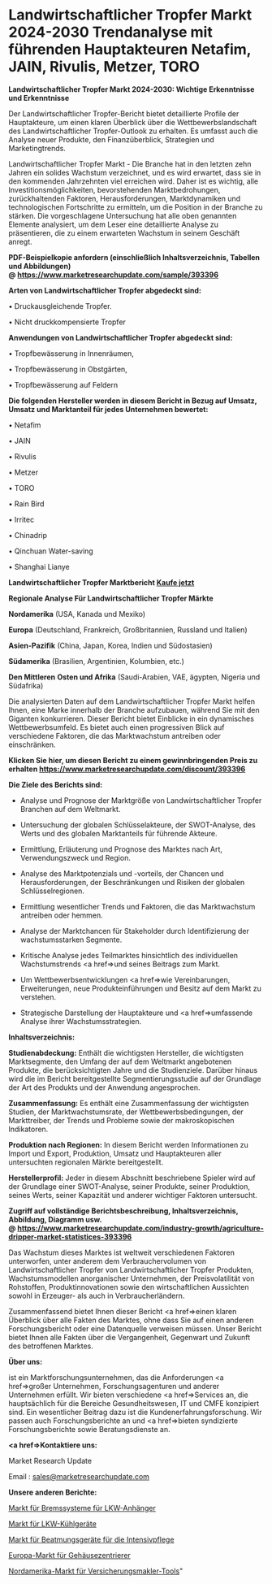 # Landwirtschaftlicher Tropfer Markt 2024-2030 Trendanalyse mit führenden Hauptakteuren Netafim, JAIN, Rivulis, Metzer, TORO

<strong>Landwirtschaftlicher Tropfer Markt 2024-2030: Wichtige Erkenntnisse und Erkenntnisse</strong>

Der Landwirtschaftlicher Tropfer-Bericht bietet detaillierte Profile der Hauptakteure, um einen klaren Überblick über die Wettbewerbslandschaft des Landwirtschaftlicher Tropfer-Outlook zu erhalten. Es umfasst auch die Analyse neuer Produkte, den Finanzüberblick, Strategien und Marketingtrends.

Landwirtschaftlicher Tropfer Markt - Die Branche hat in den letzten zehn Jahren ein solides Wachstum verzeichnet, und es wird erwartet, dass sie in den kommenden Jahrzehnten viel erreichen wird. Daher ist es wichtig, alle Investitionsmöglichkeiten, bevorstehenden Marktbedrohungen, zurückhaltenden Faktoren, Herausforderungen, Marktdynamiken und technologischen Fortschritte zu ermitteln, um die Position in der Branche zu stärken. Die vorgeschlagene Untersuchung hat alle oben genannten Elemente analysiert, um dem Leser eine detaillierte Analyse zu präsentieren, die zu einem erwarteten Wachstum in seinem Geschäft anregt.

<strong><b>PDF-Beispielkopie anfordern (einschließlich Inhaltsverzeichnis, Tabellen und Abbildungen) @ </b></strong><strong><a href=https://www.marketresearchupdate.com/sample/393396><strong>https://www.marketresearchupdate.com/sample/393396</u></a></strong></strong>

<strong>Arten von Landwirtschaftlicher Tropfer abgedeckt sind:</strong>

• Druckausgleichende Tropfer.

• Nicht druckkompensierte Tropfer

<strong>Anwendungen von Landwirtschaftlicher Tropfer abgedeckt sind:</strong>

• Tropfbewässerung in Innenräumen,

• Tropfbewässerung in Obstgärten,

• Tropfbewässerung auf Feldern

<strong>Die folgenden Hersteller werden in diesem Bericht in Bezug auf Umsatz, Umsatz und Marktanteil für jedes Unternehmen bewertet:</strong>

• Netafim

• JAIN

• Rivulis

• Metzer

• TORO

• Rain Bird

• Irritec

• Chinadrip

• Qinchuan Water-saving

• Shanghai Lianye

<strong>Landwirtschaftlicher Tropfer Marktbericht <a href=https://www.marketresearchupdate.com/buynow/393396>Kaufe jetzt</a></strong>

<strong>Regionale Analyse Für Landwirtschaftlicher Tropfer Märkte</strong>

<strong>Nordamerika</strong> (USA, Kanada und Mexiko)

<strong>Europa</strong> (Deutschland, Frankreich, Großbritannien, Russland und Italien)

<strong>Asien-Pazifik</strong> (China, Japan, Korea, Indien und Südostasien)

<strong>Südamerika</strong> (Brasilien, Argentinien, Kolumbien, etc.)

<strong>Den Mittleren</strong> <strong>Osten und Afrika</strong> (Saudi-Arabien, VAE, ägypten, Nigeria und Südafrika)

Die analysierten Daten auf dem Landwirtschaftlicher Tropfer Markt helfen Ihnen, eine Marke innerhalb der Branche aufzubauen, während Sie mit den Giganten konkurrieren. Dieser Bericht bietet Einblicke in ein dynamisches Wettbewerbsumfeld. Es bietet auch einen progressiven Blick auf verschiedene Faktoren, die das Marktwachstum antreiben oder einschränken.

<strong>Klicken Sie hier, um diesen Bericht zu einem gewinnbringenden Preis zu erhalten
</strong><strong><a href=https://www.marketresearchupdate.com/discount/393396>https://www.marketresearchupdate.com/discount/393396</b></u></strong></a>

<strong>Die Ziele des Berichts sind:</strong>

- Analyse und Prognose der Marktgröße von Landwirtschaftlicher Tropfer Branchen auf dem Weltmarkt.

- Untersuchung der globalen Schlüsselakteure, der SWOT-Analyse, des Werts und des globalen Marktanteils für führende Akteure.

- Ermittlung, Erläuterung und Prognose des Marktes nach Art, Verwendungszweck und Region.

- Analyse des Marktpotenzials und -vorteils, der Chancen und Herausforderungen, der Beschränkungen und Risiken der globalen Schlüsselregionen.

- Ermittlung wesentlicher Trends und Faktoren, die das Marktwachstum antreiben oder hemmen.

- Analyse der Marktchancen für Stakeholder durch Identifizierung der wachstumsstarken Segmente.

- Kritische Analyse jedes Teilmarktes hinsichtlich des individuellen Wachstumstrends <a href=>und</a> seines Beitrags zum Markt.

- Um Wettbewerbsentwicklungen <a href=>wie</a> Vereinbarungen, Erweiterungen, neue Produkteinführungen und Besitz auf dem Markt zu verstehen.

- Strategische Darstellung der Hauptakteure und <a href=>umfas</a>sende Analyse ihrer Wachstumsstrategien.

<strong>Inhaltsverzeichnis:</strong>

<strong>Studienabdeckung:</strong> Enthält die wichtigsten Hersteller, die wichtigsten Marktsegmente, den Umfang der auf dem Weltmarkt angebotenen Produkte, die berücksichtigten Jahre und die Studienziele. Darüber hinaus wird die im Bericht bereitgestellte Segmentierungsstudie auf der Grundlage der Art des Produkts und der Anwendung angesprochen.

<strong>Zusammenfassung:</strong> Es enthält eine Zusammenfassung der wichtigsten Studien, der Marktwachstumsrate, der Wettbewerbsbedingungen, der Markttreiber, der Trends und Probleme sowie der makroskopischen Indikatoren.

<strong>Produktion nach Regionen:</strong> In diesem Bericht werden Informationen zu Import und Export, Produktion, Umsatz und Hauptakteuren aller untersuchten regionalen Märkte bereitgestellt.

<strong>Herstellerprofil:</strong> Jeder in diesem Abschnitt beschriebene Spieler wird auf der Grundlage einer SWOT-Analyse, seiner Produkte, seiner Produktion, seines Werts, seiner Kapazität und anderer wichtiger Faktoren untersucht.

<strong><b>Zugriff auf vollständige Berichtsbeschreibung, Inhaltsverzeichnis, Abbildung, Diagramm usw. @ </b></strong><strong><a href=https://www.marketresearchupdate.com/industry-growth/agriculture-dripper-market-statistices-393396>https://www.marketresearchupdate.com/industry-growth/agriculture-dripper-market-statistices-393396</a></strong>

Das Wachstum dieses Marktes ist weltweit verschiedenen Faktoren unterworfen, unter anderem dem Verbrauchervolumen von Landwirtschaftlicher Tropfer von Landwirtschaftlicher Tropfer Produkten, Wachstumsmodellen anorganischer Unternehmen, der Preisvolatilität von Rohstoffen, Produktinnovationen sowie den wirtschaftlichen Aussichten sowohl in Erzeuger- als auch in Verbraucherländern.

Zusammenfassend bietet Ihnen dieser Bericht <a href=>einen</a> klaren Überblick über alle Fakten des Marktes, ohne dass Sie auf einen anderen Forschungsbericht oder eine Datenquelle verweisen müssen. Unser Bericht bietet Ihnen alle Fakten über die Vergangenheit, Gegenwart und Zukunft des betroffenen Marktes.

<strong>Über uns:</strong>

 ist ein Marktforschungsunternehmen, das die Anforderungen <a href=>großer</a> Unternehmen, Forschungsagenturen und anderer Unternehmen erfüllt. Wir bieten verschiedene <a href=>Services</a> an, die hauptsächlich für die Bereiche Gesundheitswesen, IT und CMFE konzipiert sind. Ein wesentlicher Beitrag dazu ist die Kundenerfahrungsforschung. Wir passen auch Forschungsberichte an und <a href=>bieten</a> syndizierte Forschungsberichte sowie Beratungsdienste an.

<strong><a href=>Kontaktiere uns:</a></strong>

Market Research Update

Email : sales@marketresearchupdate.com

<strong>Unsere anderen Berichte:</strong>

<a href=https://www.linkedin.com/pulse/truck-trailer-brake-systems-market>Markt für Bremssysteme für LKW-Anhänger</a>

<a href=https://www.linkedin.com/pulse/truck-refrigeration-equipment-market>Markt für LKW-Kühlgeräte</a>

<a href=https://www.linkedin.com/pulse/critical-care-ventilators-market-2023-remarking>Markt für Beatmungsgeräte für die Intensivpflege</a>

<a href=https://www.linkedin.com/pulse/europe-casing-centralizer-market-2023-2030->Europa-Markt für Gehäusezentrierer</a>

<a href=https://www.linkedin.com/pulse/north-america-insurance-brokers-tools-market>Nordamerika-Markt für Versicherungsmakler-Tools</a>"
